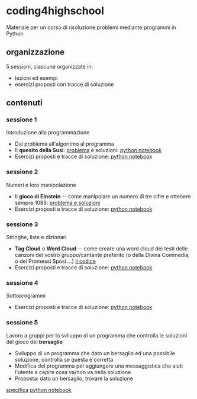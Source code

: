 # coding4highschool
Materiale per un corso di risoluzione problemi mediante programmi in Python

## organizzazione
5 sessioni, ciascune organizzate in:
+ lezioni ed esempi
+ esercizi proposti con tracce di soluzione

## contenuti

### sessione 1
Introduzione alla programmazione
+ Dal problema all'algoritmo al programma
+ Il **quesito della Susi**: [problema](susi.md) e soluzioni: [python notebook](susi.ipynb)
+ Esercizi proposti e tracce di soluzione: [python notebook](Esercizi1.ipynb)

### sessione 2
Numeri e loro manipolazione
+ Il **gioco di Einstein** -- come manipolare un numero di tre cifre e ottenere sempre 1089: [problema e soluzioni](Einstein.ipynb)
+ Esercizi proposti e tracce di soluzione: [python notebook](Esercizi2.ipynb)

### sessione 3
Stringhe, liste e dizionari
+ **Tag Cloud** o **Word Cloud** -- come creare una word cloud dei testi delle canzoni del vostro gruppo/cantante preferito (o della Divina Commedia, o dei Promessi Sposi ...) [il codice](CloudTag.ipynb)
+ Esercizi proposti e tracce di soluzione: [python notebook](Esercizi3.ipynb)

### sessione 4
Sottoprogrammi
+ Esercizi proposti e tracce di soluzione: [python notebook](Esercizi4.ipynb)


### sessione 5
Lavoro a gruppi per lo sviluppo di un programma che controlla le soluzioni del gioco del **bersaglio**
+ Sviluppo di un programma che dato un bersaglio ed una possibile soluzione, controlla se questa è corretta
+ Modifica del programma per aggiungere una messaggistica che aiuti l'utente a capire cosa va/non va nella soluzione
+ Proposta: dato un bersaglio, trovare la soluzione

[specifica](bersaglio.md)
[python notebook](bersaglio.ipynb)